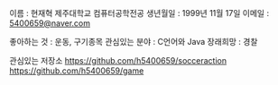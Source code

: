 이름 : 현재혁
제주대학교 컴퓨터공학전공
생년월일 : 1999년 11월 17일
이메일 : 5400659@naver.com

좋아하는 것 : 운동, 구기종목
관심있는 분야 : C언어와 Java
장래희망 : 경찰

관심있는 저장소
https://github.com/h5400659/socceraction
https://github.com/h5400659/game

